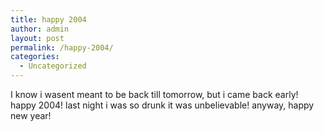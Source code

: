 ```yaml
---
title: happy 2004
author: admin
layout: post
permalink: /happy-2004/
categories:
  - Uncategorized
---
```

I know i wasent meant to be back till tomorrow, but i came back early! happy 2004! last night i was so drunk it was unbelievable! anyway, happy new year!